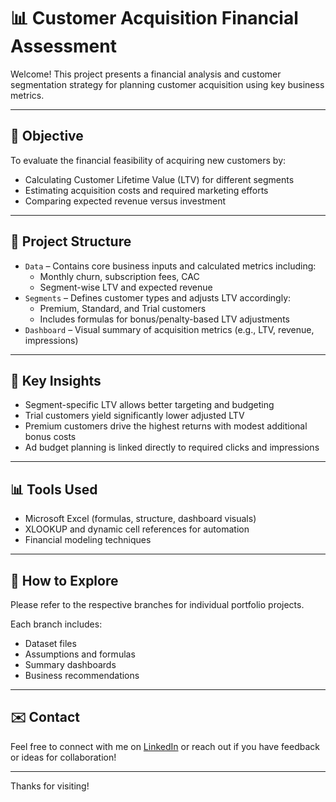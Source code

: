 # 📊 Customer Acquisition Financial Assessment

Welcome! This project presents a financial analysis and customer segmentation strategy for planning customer acquisition using key business metrics.

---

## 🧠 Objective

To evaluate the financial feasibility of acquiring new customers by:
- Calculating Customer Lifetime Value (LTV) for different segments
- Estimating acquisition costs and required marketing efforts
- Comparing expected revenue versus investment

---

## 📁 Project Structure

- `Data` – Contains core business inputs and calculated metrics including:
  - Monthly churn, subscription fees, CAC
  - Segment-wise LTV and expected revenue
- `Segments` – Defines customer types and adjusts LTV accordingly:
  - Premium, Standard, and Trial customers
  - Includes formulas for bonus/penalty-based LTV adjustments
- `Dashboard` – Visual summary of acquisition metrics (e.g., LTV, revenue, impressions)

---

## 💼 Key Insights

- Segment-specific LTV allows better targeting and budgeting
- Trial customers yield significantly lower adjusted LTV
- Premium customers drive the highest returns with modest additional bonus costs
- Ad budget planning is linked directly to required clicks and impressions

---

## 📊 Tools Used

- Microsoft Excel (formulas, structure, dashboard visuals)
- XLOOKUP and dynamic cell references for automation
- Financial modeling techniques

---

## 🧭 How to Explore

Please refer to the respective branches for individual portfolio projects.

Each branch includes:
- Dataset files
- Assumptions and formulas
- Summary dashboards
- Business recommendations

---

## ✉️ Contact

Feel free to connect with me on [LinkedIn](#) or reach out if you have feedback or ideas for collaboration!

---

Thanks for visiting!
